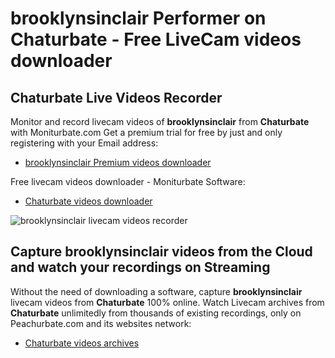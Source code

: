 # brooklynsinclair Performer on Chaturbate - Free LiveCam videos downloader

## Chaturbate Live Videos Recorder

Monitor and record livecam videos of **brooklynsinclair** from **Chaturbate** with Moniturbate.com
Get a premium trial for free by just and only registering with your Email address:
* [brooklynsinclair Premium videos downloader](https://moniturbate.com/request-demo-licence-key.html)

Free livecam videos downloader - Moniturbate Software:
* [Chaturbate videos downloader](https://moniturbate.com/moniturbate-download-software.html)

![brooklynsinclair livecam videos recorder](https://peachurnet.com/templates/moniturbate-software.png)


## Capture brooklynsinclair videos from the Cloud and watch your recordings on Streaming

Without the need of downloading a software, capture **brooklynsinclair** livecam videos from **Chaturbate** 100% online.
Watch Livecam archives from **Chaturbate** unlimitedly from thousands of existing recordings, only on Peachurbate.com and its websites network:
* [Chaturbate videos archives](https://peachurnet.com/)